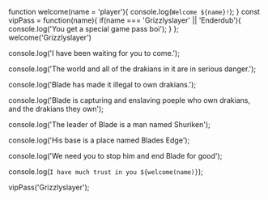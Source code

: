 function welcome(name = 'player'){
    console.log(`Welcome ${name}!`);
}
const vipPass = function(name){
if(name === 'Grizzlyslayer' || 'Enderdub'){
console.log('You get a special game pass boi');
 }
};
welcome('Grizzlyslayer')

console.log('I have been waiting for you to come.');

console.log('The world and all of the drakians in it are in serious danger.');

console.log('Blade has made it illegal to own drakians.');

console.log('Blade is capturing and enslaving poeple who own drakians, and the drakians they own');

console.log('The leader of Blade is a man named Shuriken');

console.log('His base is a place named Blades Edge');

console.log('We need you to stop him and end Blade for good');

console.log(`I have much trust in you ${welcome(name)}`);

  vipPass('Grizzlyslayer');